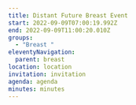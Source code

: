```yaml
---
title: Distant Future Breast Event
start: 2022-09-09T07:00:19.992Z
end: 2022-09-09T11:00:20.010Z
groups:
  - "Breast "
eleventyNavigation:
  parent: breast
location: location
invitation: invitation
agenda: agenda
minutes: minutes
---
```


